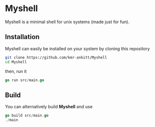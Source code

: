 # Myshell

Myshell is a minimal shell for unix systems (made just for fun).

## Installation

Myshell can easily be installed on your system by cloning this repository

```bash
git clone https://github.com/kmr-ankitt/Myshell
cd Myshell
```

then, run it

```go
go run src/main.go
```

## Build

You can alternatively build **Myshell** and use
```go
go build src/main.go
./main
```





